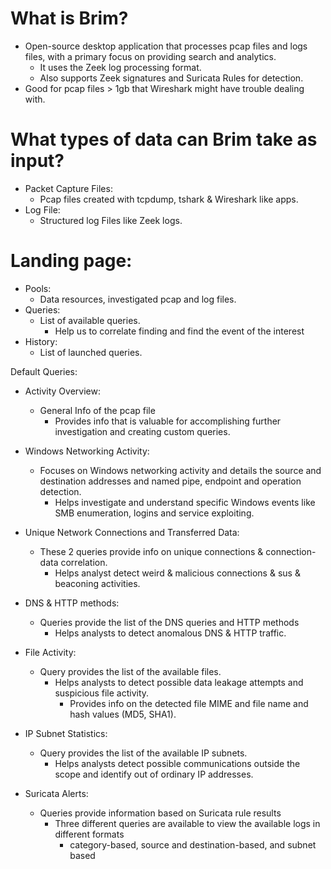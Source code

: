 # What is Brim?
- Open-source desktop application that processes pcap files and logs files, with a primary focus on providing search and analytics. 
  - It uses the Zeek log processing format.
  - Also supports Zeek signatures and Suricata Rules for detection.
- Good for pcap files > 1gb that Wireshark might have trouble dealing with.

# What types of data can Brim take as input?
- Packet Capture Files:
  - Pcap files created with tcpdump, tshark & Wireshark like apps.
- Log File:
  - Structured log Files like Zeek logs.

# Landing page: 
- Pools:
  - Data resources, investigated pcap and log files.
- Queries:
  - List of available queries.
    - Help us to correlate finding and find the event of the interest
- History:
  - List of launched queries.

Default Queries:
- Activity Overview:
  - General Info of the pcap file
    - Provides info that is valuable for accomplishing further investigation and creating custom queries.

- Windows Networking Activity: 
  - Focuses on Windows networking activity and details the source and destination addresses and named pipe, endpoint and operation detection.
    - Helps investigate and understand specific Windows events like SMB enumeration, logins and service exploiting.

- Unique Network Connections and Transferred Data:
  - These 2 queries provide info on unique connections & connection-data correlation. 
    - Helps analyst detect weird & malicious connections & sus & beaconing activities.

- DNS & HTTP methods: 
  - Queries provide the list of the DNS queries and HTTP methods
    - Helps analysts to detect anomalous DNS & HTTP traffic. 

- File Activity:
  - Query provides the list of the available files.
    - Helps analysts to detect possible data leakage attempts and suspicious file activity.
      - Provides info on the detected file MIME and file name and hash values (MD5, SHA1).
  
- IP Subnet Statistics:
  - Query provides the list of the available IP subnets.
    - Helps analysts detect possible communications outside the scope and identify out of ordinary IP addresses. 

- Suricata Alerts: 
  - Queries provide information based on Suricata rule results
    - Three different queries are available to view the available logs in different formats 
      - category-based, source and destination-based, and subnet based